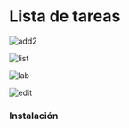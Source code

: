 
# Lista de tareas

![add2](https://user-images.githubusercontent.com/48489792/103484949-f0a98d00-4df2-11eb-9c7d-dcd513ceec7b.png)

![list](https://user-images.githubusercontent.com/48489792/103484951-f1daba00-4df2-11eb-85ba-ae955d2859f0.png)

![lab](https://user-images.githubusercontent.com/48489792/103485279-7d554a80-4df5-11eb-8b10-86e67ec73763.png)

![edit](https://user-images.githubusercontent.com/48489792/103485280-7dede100-4df5-11eb-9733-64d426e8db08.png)

### Instalación

